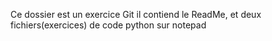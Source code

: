 Ce dossier est un exercice Git il contiend le ReadMe, et deux fichiers(exercices) de code python sur notepad